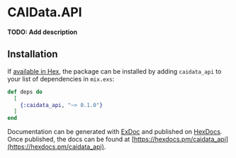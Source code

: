 # CAIData.API

**TODO: Add description**

## Installation

If [available in Hex](https://hex.pm/docs/publish), the package can be installed
by adding `caidata_api` to your list of dependencies in `mix.exs`:

```elixir
def deps do
  [
    {:caidata_api, "~> 0.1.0"}
  ]
end
```

Documentation can be generated with [ExDoc](https://github.com/elixir-lang/ex_doc)
and published on [HexDocs](https://hexdocs.pm). Once published, the docs can
be found at [https://hexdocs.pm/caidata_api](https://hexdocs.pm/caidata_api).

